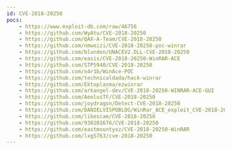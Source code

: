 ```yaml
---
id: CVE-2018-20250
pocs:
    - https://www.exploit-db.com/raw/46756
    - https://github.com/WyAtu/CVE-2018-20250
    - https://github.com/QAX-A-Team/CVE-2018-20250
    - https://github.com/nmweizi/CVE-2018-20250-poc-winrar
    - https://github.com/blunden/UNACEV2.DLL-CVE-2018-20250
    - https://github.com/easis/CVE-2018-20250-WinRAR-ACE
    - https://github.com/STP5940/CVE-2018-20250
    - https://github.com/n4r1b/WinAce-POC
    - https://github.com/technicaldada/hack-winrar
    - https://github.com/Ektoplasma/ezwinrar
    - https://github.com/arkangel-dev/CVE-2018-20250-WINRAR-ACE-GUI
    - https://github.com/AeolusTF/CVE-2018-20250
    - https://github.com/joydragon/Detect-CVE-2018-20250
    - https://github.com/DANIELVISPOBLOG/WinRar_ACE_exploit_CVE-2018-20250
    - https://github.com/likescam/CVE-2018-20250
    - https://github.com/930201676/CVE-2018-20250
    - https://github.com/eastmountyxz/CVE-2018-20250-WinRAR
    - https://github.com/lxg5763/cve-2018-20250
---
```

